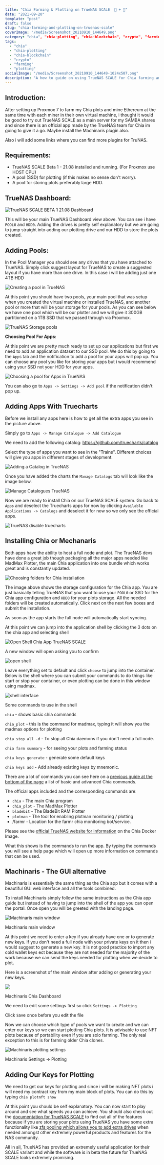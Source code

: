 ```yaml
---
title: "Chia Farming & Plotting on TrueNAS SCALE  🌱 + 💠"
date: "2021-09-20"
template: "post"
draft: false
slug: "chia-farming-and-plotting-on-truenas-scale"
coverImage: "/media/Screenshot_20210910_144649.png"
category: "chia", "chia-plotting", "chia-blockchain", "crypto", "farming", "plotting"
tags:
  - "chia"
  - "chia-plotting"
  - "chia-blockchain"
  - "crypto"
  - "farming"
  - "plotting"
socialImage: "/media/Screenshot_20210910_144649-1024x507.png"
description: "A how to guide on using TrueNAS SCALE for Chia farming and plotting."
---
```


## Introduction:

After setting up Proxmox 7 to farm my Chia plots and mine Ethereum at the same time with each miner in their own virtual machine, i thought it would be good to try out TrueNAS SCALE as a main server for my SAMBA shares and since there is an official app made by the TrueNAS team for Chia im going to give it a go. Maybe install the Machinaris plugin also.

Also i will add some links where you can find more plugins for TruNAS.

## Requirements:

* TrueNAS SCALE Beta 1 - 21.08 installed and running. (For Proxmox use HOST CPU)
* A pool (SSD) for plotting (if this makes no sense don't worry).
* A pool for storing plots preferably large HDD.

## TrueNAS Dashboard:

![TrueNAS SCALE BETA 1 21.08 Dashboard](media/Screenshot_20210910_144649-1024x507.png "TrueNAS SCALE BETA 1 21.08 Dashboard")

This will be your main TrueNAS Dashboard view above. You can see i have `POOL0` and `HDD0`. Adding the drives is pretty self explanatory but we are going to jump straight into adding our plotting drive and our HDD to store the plots created.

## Adding Pools:

In the Pool Manager you should see any drives that you have attached to TrueNAS. Simply click suggest layout for TrueNAS to create a suggested layout if you have more than one drive. In this case i will be adding just one 4TB HDD

![Creating a pool in TrueNAS](media/adding_hdd0_truenas-1024x567.png "Creating a pool in TrueNAS")

At this point you should have two pools, your main pool that was setup when you created the virtual machine or installed TrueNAS, and another pool or more that will be your storage for your pools. As you can see below we have one pool which will be our plotter and we will give it 300GB partitioned on a 1TB SSD that we passed through via Proxmox.

![TrueNAS Storage pools](media/truenas_storage-1024x530.png "TrueNAS Storage pools")

**Choosing Pool For Apps:**

At this point we are pretty much ready to set up our applications but first we need to add an application dataset to our SSD pool. We do this by going to the `App`s tab and the notification to add a pool for your apps will pop up. You can choose any pool you like for storing your apps but i would recommend using your SSD not your HDD for your apps.

![Choosing a pool for Apps in TrueNAS](/media/choose_pool_apps.png "Choosing a pool for Apps in TrueNAS")

You can also go to `Apps -> Settings -> Add pool` if the notification didn't pop up.

## Adding Apps With Truecharts

Before we install any apps here is how to get all the extra apps you see in the picture above.

Simply go to `Apps -> Manage Catalogue -> Add Catalogue`

We need to add the following catalog: <https://github.com/truecharts/catalog>

Select the type of apps you want to see in the "Trains". Different choices will give you apps in different stages of development.

![Adding a Catalog in TrueNAS](media/adding_catalog-1024x538.png "Adding a Catalog in TrueNAS")

Once you have added the charts the `Manage Catalogs` tab will look like the image below.

![Manage Catalogues TrueNAS](media/manage_catalogue_truenas-1024x538.png "Manage Catalogues TrueNAS")

Now we are ready to install Chia on our TrueNAS SCALE system. Go back to `Apps` and deselect the Truecharts apps for now by clicking `Available Applications -> Catalogs` and deselect it for now so we only see the official apps.

![TrueNAS disable truecharts](media/disable_truecharts-1024x538.png "TrueNAS disable truecharts")

## Installing Chia or Mechanaris

Both apps have the ability to host a full node and plot. The TrueNAS devs have done a great job though packaging all the major apps needed like MadMax Plotter, the main Chia application into one bundle which works great and is constantly updated.

![Choosing folders for Chia installation](media/chia_install_folders-1024x726.png "Choosing folders for Chia installation")

The image above shows the storage configuration for the Chia app. You are just basically telling TrueNAS that you want to use your `POOL0` or SSD for the Chia app configuration and `HDD0` for your plots storage. All the needed folders will be created automatically. Click next on the next few boxes and submit the installation.

As soon as the app starts the full node will automatically start syncing.

At this point we can jump into the application shell by clicking the 3 dots on the chia app and selecting shell

![Open Shell Chia App TrueNAS SCALE](media/chia-app_edit-1024x543.png "Open Shell Chia App TrueNAS SCALE")

A new window will open asking you to confirm

![open shell](media/start_shell-1024x628.png "open shell")

Leave everything set to default and click `choose` to jump into the container. Below is the shell where you can submit your commands to do things like start or stop your container, or even plotting can be done in this window using madmax.

![shell interface](media/open_app_shell-1024x543.png "shell interface")

Some commands to use in the shell

`chia` - shows basic chia commands

`chia_plot` - this is the command for madmax, typing it will show you the madmax options for plotting

`chia stop all -d` - To stop all Chia daemons if you don't need a full node.

`chia farm summary` - for seeing your plots and farming status

`chia keys generate` - generate some default keys

`chia keys add` - Add already existing keys by mnemonic.

There are a lot of commands you can see here on a [previous guide at the bottom of the page](https://dazeb.uk/how-to-set-up-your-chia-farm-for-nft-plotting/) a list of basic and advanced Chia commands.

The official apps included and the corresponding commands are:

* `chia` - The main Chia program
* `chia_plot` - The MadMax Plotter
* `bladebit` - The BladeBit RAM Plotter
* `plotman` - The tool for enabling plotman monitoring / plotting
* /farmr - Location for the farmr chia monitoring bot/service.

Please see the [official TrueNAS website for information](https://truepool.io/kb/truepool-docker-image) on the Chia Docker Image.

What this shows is the commands to run the app. By typing the commands you will see a help page which will open up more information on commands that can be used.

## Machinaris - The GUI alternative

Machinaris is essentially the same thing as the Chia app but it comes with a beautiful GUI web interface and all the tools combined.

To install Machinaris simply follow the same instructions as the Chia app guide but instead of having to jump into the shell of the app you can open the portal. Once open you will be greeted with the landing page.

![Machinaris main window](media/machinaris_main_page-1024x632.png)

Machinaris main window

At this point we need to enter a key if you already have one or to generate new keys. If you don't need a full node with your private keys on it then i would suggest to generate a new key. It is not good practice to import any cold wallet keys ect because they are not needed for the majority of the work because we can send the keys needed for plotting when we decide to plot.

Here is a screenshot of the main window after adding or generating your new keys.

![](media/machinaris_dashboard-1024x502.png)

Machinaris Chia Dashboard

We need to edit some settings first so click `Settings -> Plotting`

Click `S`ave once before you edit the file

Now we can choose which type of pools we want to create and we can enter our keys so we can start plotting Chia plots. It is advisable to use NFT plots because of portability even if you are solo farming. The only real exception to this is for farming older Chia clones.

![Machinaris plotting settings](media/machinaris_plotting_settings-1024x502.png)

Machinaris Settings -> Plotting

## Adding Our Keys for Plotting

We need to get our keys for plotting and since i will be making NFT plots i will need my contract key from my main block of plots. You can do this by typing `chia plotnft show`

At this point you should be self explanatory. You can now start to play around and see what speeds you can achieve. You should also check out the [documentation for TrueNAS SCALE](http://www.truenas.com/docs/scale/printview/) to find out all of the features because if you are storing your plots using TrueNAS you have some extra functionality like [zfs pooling which allows you to add extra drives](http://www.truenas.com/docs/scale/printview/#pg-cc9c199e6e4394701122eb267faca21a) when needed amongst other extremely powerful products and features for the NAS community.

All in all, TrueNAS has provided an extremely useful application for their SCALE variant and while the software is in beta the future for TrueNAS SCALE looks extremely promising.